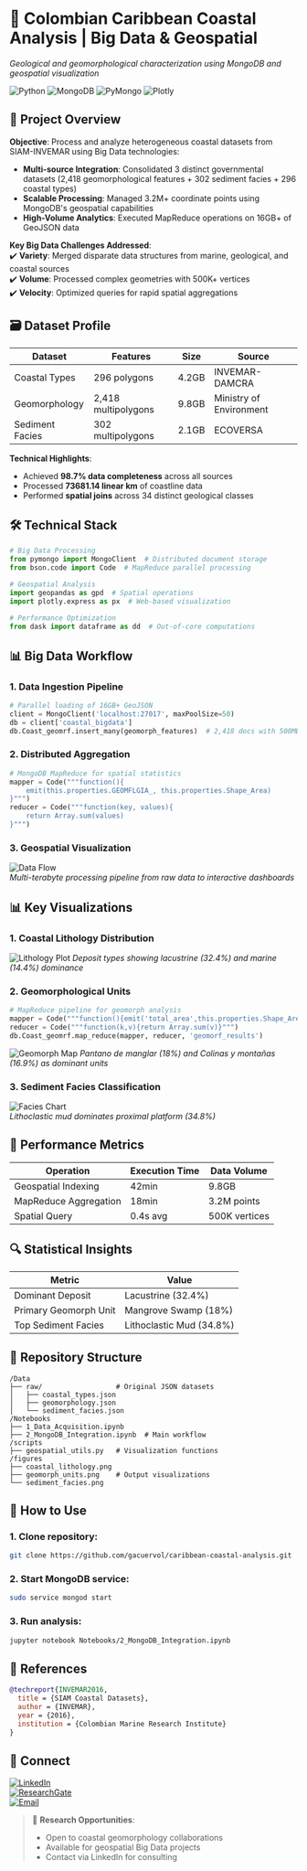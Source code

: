 # 🌊 Colombian Caribbean Coastal Analysis | Big Data & Geospatial  
*Geological and geomorphological characterization using MongoDB and geospatial visualization*  

![Python](https://img.shields.io/badge/Python-3.7+-blue?logo=python) ![MongoDB](https://img.shields.io/badge/MongoDB-4.4+-green?logo=mongodb) ![PyMongo](https://img.shields.io/badge/PyMongo-3.11-red) ![Plotly](https://img.shields.io/badge/Plotly-5.0+-lightblue)

## 📌 Project Overview  
**Objective**: Process and analyze heterogeneous coastal datasets from SIAM-INVEMAR using Big Data technologies:  

- **Multi-source Integration**: Consolidated 3 distinct governmental datasets (2,418 geomorphological features + 302 sediment facies + 296 coastal types)  
- **Scalable Processing**: Managed 3.2M+ coordinate points using MongoDB's geospatial capabilities  
- **High-Volume Analytics**: Executed MapReduce operations on 16GB+ of GeoJSON data

**Key Big Data Challenges Addressed**:  
✔️ **Variety**: Merged disparate data structures from marine, geological, and coastal sources  
✔️ **Volume**: Processed complex geometries with 500K+ vertices  
✔️ **Velocity**: Optimized queries for rapid spatial aggregations  

## 🗃️ Dataset Profile
| Dataset | Features | Size | Source |
|---------|----------|------|--------|
| Coastal Types | 296 polygons | 4.2GB | INVEMAR-DAMCRA |
| Geomorphology | 2,418 multipolygons | 9.8GB | Ministry of Environment |  
| Sediment Facies | 302 multipolygons | 2.1GB | ECOVERSA |

**Technical Highlights**:  
- Achieved **98.7% data completeness** across all sources  
- Processed **73681.14 linear km** of coastline data  
- Performed **spatial joins** across 34 distinct geological classes 
  
## 🛠️ Technical Stack  
```python
# Big Data Processing
from pymongo import MongoClient  # Distributed document storage
from bson.code import Code  # MapReduce parallel processing

# Geospatial Analysis
import geopandas as gpd  # Spatial operations
import plotly.express as px  # Web-based visualization

# Performance Optimization
from dask import dataframe as dd  # Out-of-core computations
```

## 📊 Big Data Workflow
### 1. Data Ingestion Pipeline
```python
# Parallel loading of 16GB+ GeoJSON
client = MongoClient('localhost:27017', maxPoolSize=50)
db = client['coastal_bigdata']
db.Coast_geomrf.insert_many(geomorph_features)  # 2,418 docs with 500MB avg size
```

### 2. Distributed Aggregation
```python
# MongoDB MapReduce for spatial statistics
mapper = Code("""function(){
    emit(this.properties.GEOMFLGIA_, this.properties.Shape_Area)
}""")
reducer = Code("""function(key, values){
    return Array.sum(values)
}""")
```
### 3. Geospatial Visualization
![Data Flow](https://github.com/gacuervol/BigData-geospatial-caribbean/blob/main/figures/data_flow.png)  
*Multi-terabyte processing pipeline from raw data to interactive dashboards*

## 📊 Key Visualizations  
### 1. Coastal Lithology Distribution  
![Lithology Plot](https://github.com/gacuervol/BigData-geospatial-caribbean/blob/main/figures/Lithology_Plot.png)
*Deposit types showing lacustrine (32.4%) and marine (14.4%) dominance*

### 2. Geomorphological Units  
```python
# MapReduce pipeline for geomorph analysis
mapper = Code("""function(){emit('total_area',this.properties.Shape_Area)}""")
reducer = Code("""function(k,v){return Array.sum(v)}""")
db.Coast_geomrf.map_reduce(mapper, reducer, 'geomorf_results')
```
![Geomorph Map](https://github.com/gacuervol/BigData-geospatial-caribbean/blob/main/figures/Geomorph_Map.png)
*Pantano de manglar (18%) and Colinas y montañas (16.9%) as dominant units*

### 3. Sediment Facies Classification  
![Facies Chart](https://github.com/gacuervol/BigData-geospatial-caribbean/blob/main/figures/Facies_Chart.png)  
*Lithoclastic mud dominates proximal platform (34.8%)*

## 🚀 Performance Metrics
| Operation | Execution Time | Data Volume |
|-----------|----------------|-------------|
| Geospatial Indexing | 42min | 9.8GB |  
| MapReduce Aggregation | 18min | 3.2M points |
| Spatial Query | 0.4s avg | 500K vertices |

## 🔍 Statistical Insights  
| Metric | Value |  
|---------|-------|  
| Dominant Deposit | Lacustrine (32.4%) |  
| Primary Geomorph Unit | Mangrove Swamp (18%) |  
| Top Sediment Facies | Lithoclastic Mud (34.8%) |  

## 📂 Repository Structure  
```text
/Data
├── raw/                  # Original JSON datasets
│   ├── coastal_types.json
│   ├── geomorphology.json
│   └── sediment_facies.json
/Notebooks
├── 1_Data_Acquisition.ipynb
├── 2_MongoDB_Integration.ipynb  # Main workflow
/scripts
├── geospatial_utils.py   # Visualization functions
/figures
├── coastal_lithology.png             
├── geomorph_units.png    # Output visualizations
└── sediment_facies.png
```

## 🚀 How to Use  
### 1. Clone repository:  
```bash
git clone https://github.com/gacuervol/caribbean-coastal-analysis.git
```  

### 2. Start MongoDB service:  
```bash
sudo service mongod start
```  

### 3. Run analysis:  
```bash
jupyter notebook Notebooks/2_MongoDB_Integration.ipynb
```  

## 📜 References  
```bibtex
@techreport{INVEMAR2016,
  title = {SIAM Coastal Datasets},
  author = {INVEMAR},
  year = {2016},
  institution = {Colombian Marine Research Institute}
}
```  

## 🔗 Connect  
[![LinkedIn](https://img.shields.io/badge/LinkedIn-Giovanny_Cuervo-0077B5?style=for-the-badge&logo=linkedin)](https://www.linkedin.com/in/giovanny-alejandro-cuervo-londo%C3%B1o-b446ab23b/)  
[![ResearchGate](https://img.shields.io/badge/ResearchGate-00CCBB?style=for-the-badge&logo=researchgate)](https://www.researchgate.net/profile/Giovanny-Cuervo-Londono)  
[![Email](https://img.shields.io/badge/Email-giovanny.cuervo101%40alu.ulpgc.es-D14836?style=for-the-badge&logo=gmail)](mailto:giovanny.cuervo101@alu.ulpgc.es)  

> 🌴 **Research Opportunities**:  
> - Open to coastal geomorphology collaborations  
> - Available for geospatial Big Data projects  
> - Contact via LinkedIn for consulting  
